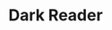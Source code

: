 ---
git: https://github.com/darkreader/darkreader
logohandle: darkreader
sort: darkreader
title: Dark Reader
twitter: https://x.com/darkreaderapp
website: https://darkreader.org/
---
